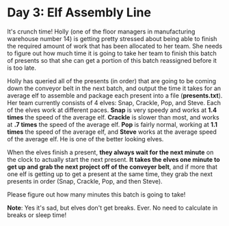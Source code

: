 # Day 3: Elf Assembly Line

It's crunch time! Holly (one of the floor managers in manufacturing warehouse number 14) is getting pretty stressed about being able to finish the required amount of work that has been allocated to her team. She needs to figure out how much time it is going to take her team to finish this batch of presents so that she can get a portion of this batch reassigned before it is too late. 

Holly has queried all of the presents (in order) that are going to be coming down the conveyor belt in the next batch, and output the time it takes for an average elf to assemble and package each present into a file (**presents.txt**). Her team currently consists of 4 elves: Snap, Crackle, Pop, and Steve. Each of the elves work at different paces. **Snap** is very speedy and works at **1.4 times** the speed of the average elf. **Crackle** is slower than most, and works at **.7 times** the speed of the average elf. **Pop** is fairly normal, working at **1.1 times** the speed of the average elf, and **Steve** works at the average speed of the average elf. He is one of the better looking elves.

When the elves finish a present, **they always wait for the next minute** on the clock to actually start the next present. **It takes the elves one minute to get up and grab the next project off of the conveyer belt**, and if more that one elf is getting up to get a present at the same time, they grab the next presents in order (Snap, Crackle, Pop, and then Steve). 

Please figure out how many minutes this batch is going to take!

**Note**: Yes it's sad, but elves don't get breaks. Ever. No need to calculate in breaks or sleep time!